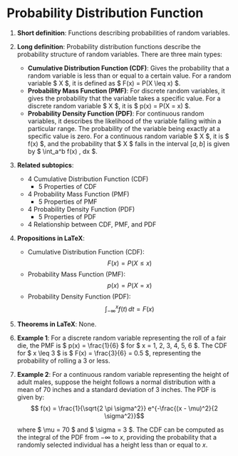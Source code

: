 # Probability Distribution Function

1. **Short definition**: Functions describing probabilities of random variables.

2. **Long definition**: Probability distribution functions describe the probability structure of random variables. There are three main types:
   - **Cumulative Distribution Function (CDF)**: Gives the probability that a random variable is less than or equal to a certain value. For a random variable $ X $, it is defined as $ F(x) = P(X \leq x) $.
   - **Probability Mass Function (PMF)**: For discrete random variables, it gives the probability that the variable takes a specific value. For a discrete random variable $ X $, it is $ p(x) = P(X = x) $.
   - **Probability Density Function (PDF)**: For continuous random variables, it describes the likelihood of the variable falling within a particular range. The probability of the variable being exactly at a specific value is zero. For a continuous random variable $ X $, it is $ f(x) $, and the probability that $ X $ falls in the interval $[a, b]$ is given by $ \int_a^b f(x) \, dx $.

3. **Related subtopics**:
   - 4 Cumulative Distribution Function (CDF)
     - 5 Properties of CDF
   - 4 Probability Mass Function (PMF)
     - 5 Properties of PMF
   - 4 Probability Density Function (PDF)
     - 5 Properties of PDF
   - 4 Relationship between CDF, PMF, and PDF

4. **Propositions in LaTeX**:
   - Cumulative Distribution Function (CDF):
     $$F(x) = P(X \leq x)$$
   - Probability Mass Function (PMF):
     $$p(x) = P(X = x) $$
   - Probability Density Function (PDF):
     $$ \int_{-\infty}^x f(t) \, dt = F(x) $$

5. **Theorems in LaTeX**: None.

6. **Example 1**: For a discrete random variable representing the roll of a fair die, the PMF is $ p(x) = \frac{1}{6} $ for $ x = 1, 2, 3, 4, 5, 6 $. The CDF for $ x \leq 3 $ is $ F(x) = \frac{3}{6} = 0.5 $, representing the probability of rolling a 3 or less.

7. **Example 2**: For a continuous random variable representing the height of adult males, suppose the height follows a normal distribution with a mean of 70 inches and a standard deviation of 3 inches. The PDF is given by:
   $$ f(x) = \frac{1}{\sqrt{2 \pi \sigma^2}} e^{-\frac{(x - \mu)^2}{2 \sigma^2}}$$
   
   where $ \mu = 70 $ and $ \sigma = 3 $. The CDF can be computed as the integral of the PDF from $-\infty$ to $x$, providing the probability that a randomly selected individual has a height less than or equal to $x$.